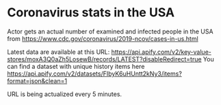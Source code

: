 # Coronavirus stats in the USA
Actor gets an actual number of examined and infected people in the USA from https://www.cdc.gov/coronavirus/2019-ncov/cases-in-us.html

Latest data are available at this URL: https://api.apify.com/v2/key-value-stores/moxA3Q0aZh5LosewB/records/LATEST?disableRedirect=true
You can find a dataset with unique history items here https://api.apify.com/v2/datasets/FIbyK6uHUntt2kNy3/items?format=json&clean=1

URL is being actualized every 5 minutes.
